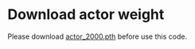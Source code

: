 # Download actor weight

Please download [actor_2000.pth](https://github.com/CarlossShi/Competition_3v3snakes/tree/master/agent/rl) before use this code.